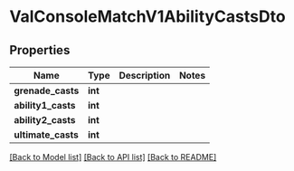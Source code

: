 # ValConsoleMatchV1AbilityCastsDto

## Properties
Name | Type | Description | Notes
------------ | ------------- | ------------- | -------------
**grenade_casts** | **int** |  | 
**ability1_casts** | **int** |  | 
**ability2_casts** | **int** |  | 
**ultimate_casts** | **int** |  | 

[[Back to Model list]](../README.md#documentation-for-models) [[Back to API list]](../README.md#documentation-for-api-endpoints) [[Back to README]](../README.md)


